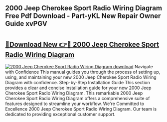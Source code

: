 ## 2000 Jeep Cherokee Sport Radio Wiring Diagram Free Pdf Download - Part-yKL New Repair Owner Guide xvPGV

# <h2><a href="http://dfkzpz.blite.top/?on=2000+Jeep+Cherokee+Sport+Radio+Wiring+Diagram">🔗Download New 👉🔴 2000 Jeep Cherokee Sport Radio Wiring Diagram</a></h2>

[![2000 Jeep Cherokee Sport Radio Wiring Diagram download](https://i.imgur.com/lujVjoI.png)](http://dfkzpz.blite.top/?on=2000+Jeep+Cherokee+Sport+Radio+Wiring+Diagram)
Navigate with Confidence This manual guides you through the process of setting up, using, and maintaining your new 2000 Jeep Cherokee Sport Radio Wiring Diagram with confidence. Step-by-Step Installation Guide This section provides a clear and concise installation guide for your new 2000 Jeep Cherokee Sport Radio Wiring Diagram. This remarkable 2000 Jeep Cherokee Sport Radio Wiring Diagram offers a comprehensive suite of features designed to streamline your workflow. We're Committed to Excellence 2000 Jeep Cherokee Sport Radio Wiring Diagram. Our team is dedicated to providing exceptional customer support.
